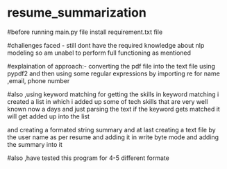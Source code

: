 # resume_summarization

#before running main.py file install requirement.txt file

#challenges faced - 
still dont have the required knowledge about nlp modeling so am unabel to perform full functioning as mentioned 


#explaination of approach:-
converting the pdf file into the text file using pypdf2 and then using some regular expressions by importing re 
for name ,email, phone number 

#also 
,using keyword matching for getting the skills 
in keyword matching i created a list in which i added up some of tech skills that  are very well known now a days and just parsing the text 
if the keyword gets matched it will get added up into the list

and creating a formated string summary 
and at last creating a text file by the user name as per resume and adding it in write byte mode and adding the summary into it 



#also 
,have tested this program for 4-5 different formate
